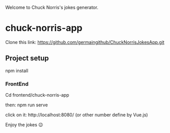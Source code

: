 
Welcome to Chuck Norris's jokes generator.
# chuck-norris-app

Clone this link:
https://github.com/germaingithub/ChuckNorrisJokesApp.git

## Project setup
npm install

### FrontEnd
Cd frontend/chuck-norris-app

then:
npm run serve

click on it:
http://localhost:8080/ 
(or other number define by Vue.js) 

Enjoy the jokes 😉
